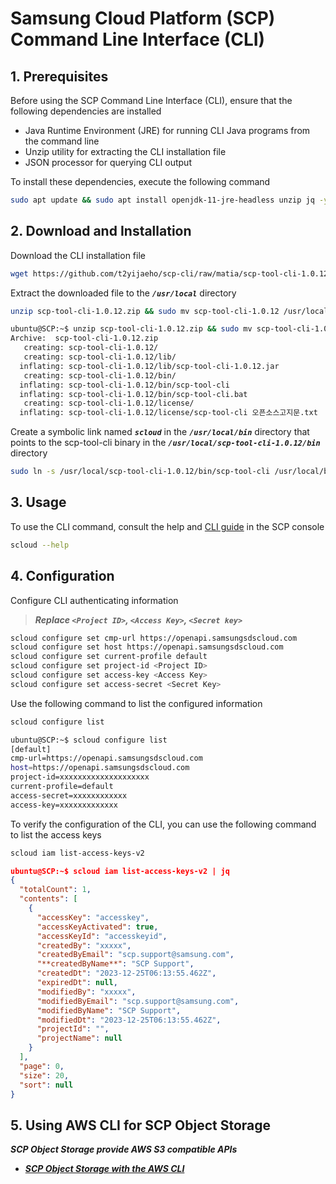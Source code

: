 # Samsung Cloud Platform (SCP) Command Line Interface (CLI)

## 1. Prerequisites

Before using the SCP Command Line Interface (CLI), ensure that the following dependencies are installed

- Java Runtime Environment (JRE) for running CLI Java programs from the command line
- Unzip utility for extracting the CLI installation file
- JSON processor for querying CLI output

To install these dependencies, execute the following command

```sh
sudo apt update && sudo apt install openjdk-11-jre-headless unzip jq -y
```

## 2. Download and Installation

Download the CLI installation file

```sh
wget https://github.com/t2yijaeho/scp-cli/raw/matia/scp-tool-cli-1.0.12.zip
```

Extract the downloaded file to the ***`/usr/local`*** directory

```sh
unzip scp-tool-cli-1.0.12.zip && sudo mv scp-tool-cli-1.0.12 /usr/local/
```

```sh
ubuntu@SCP:~$ unzip scp-tool-cli-1.0.12.zip && sudo mv scp-tool-cli-1.0.12 /usr/local/
Archive:  scp-tool-cli-1.0.12.zip
   creating: scp-tool-cli-1.0.12/
   creating: scp-tool-cli-1.0.12/lib/
  inflating: scp-tool-cli-1.0.12/lib/scp-tool-cli-1.0.12.jar
   creating: scp-tool-cli-1.0.12/bin/
  inflating: scp-tool-cli-1.0.12/bin/scp-tool-cli
  inflating: scp-tool-cli-1.0.12/bin/scp-tool-cli.bat
   creating: scp-tool-cli-1.0.12/license/
  inflating: scp-tool-cli-1.0.12/license/scp-tool-cli 오픈소스고지문.txt
```

Create a symbolic link named ***`scloud`*** in the ***`/usr/local/bin`*** directory that points to the scp-tool-cli binary in the ***`/usr/local/scp-tool-cli-1.0.12/bin`*** directory

```sh
sudo ln -s /usr/local/scp-tool-cli-1.0.12/bin/scp-tool-cli /usr/local/bin/scloud
```

## 3. Usage

To use the CLI command, consult the help and [CLI guide](https://cloud.samsungsds.com/openapiguide/#/docs/v2-en-overview-overview) in the SCP console

```sh
scloud --help
```

## 4. Configuration

Configure CLI authenticating information
>***Replace `<Project ID>`, `<Access Key>`, `<Secret key>`***

```sh
scloud configure set cmp-url https://openapi.samsungsdscloud.com
scloud configure set host https://openapi.samsungsdscloud.com
scloud configure set current-profile default
scloud configure set project-id <Project ID>
scloud configure set access-key <Access Key>
scloud configure set access-secret <Secret Key>
```

Use the following command to list the configured information

```sh
scloud configure list
```

```sh
ubuntu@SCP:~$ scloud configure list
[default]
cmp-url=https://openapi.samsungsdscloud.com
host=https://openapi.samsungsdscloud.com
project-id=xxxxxxxxxxxxxxxxxxxx
current-profile=default
access-secret=xxxxxxxxxxxx
access-key=xxxxxxxxxxxxx
```

To verify the configuration of the CLI, you can use the following command to list the access keys

```sh
scloud iam list-access-keys-v2
```

```json
ubuntu@SCP:~$ scloud iam list-access-keys-v2 | jq
{
  "totalCount": 1,
  "contents": [
    {
      "accessKey": "accesskey",
      "accessKeyActivated": true,
      "accessKeyId": "accesskeyid",
      "createdBy": "xxxxx",
      "createdByEmail": "scp.support@samsung.com",
      "**createdByName**": "SCP Support",
      "createdDt": "2023-12-25T06:13:55.462Z",
      "expiredDt": null,
      "modifiedBy": "xxxxx",
      "modifiedByEmail": "scp.support@samsung.com",
      "modifiedByName": "SCP Support",
      "modifiedDt": "2023-12-25T06:13:55.462Z",
      "projectId": "",
      "projectName": null
    }
  ],
  "page": 0,
  "size": 20,
  "sort": null
}
```

## 5. Using AWS CLI for SCP Object Storage

***SCP Object Storage provide AWS S3 compatible APIs***

- ***[SCP Object Storage with the AWS CLI](SCP-obs-with-aws-cli.md)***
